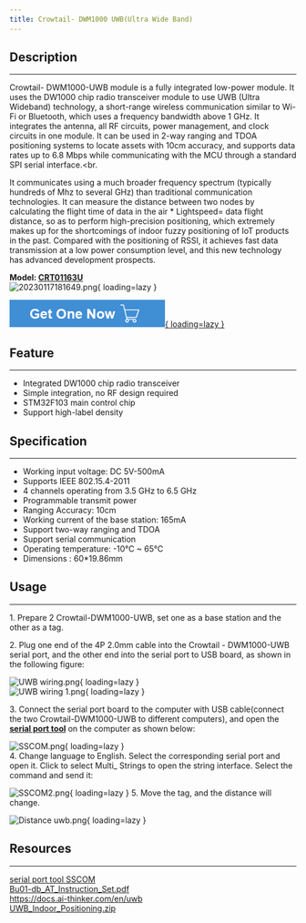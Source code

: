 ```yaml
---
title: Crowtail- DWM1000 UWB(Ultra Wide Band)
---
```


## Description
-----------

Crowtail- DWM1000-UWB module is a fully integrated low-power module. It uses the DW1000 chip radio transceiver module to use UWB (Ultra Wideband) technology, a short-range wireless communication similar to Wi-Fi or Bluetooth, which uses a frequency bandwidth above 1 GHz. It integrates the antenna, all RF circuits, power management, and clock circuits in one module. It can be used in 2-way ranging and TDOA positioning systems to locate assets with 10cm accuracy, and supports data rates up to 6.8 Mbps while communicating with the MCU through a standard SPI serial interface.&lt;br.

It communicates using a much broader frequency spectrum (typically hundreds of Mhz to several GHz) than traditional communication technologies. It can measure the distance between two nodes by calculating the flight time of data in the air \* Lightspeed= data flight distance, so as to perform high-precision positioning, which extremely makes up for the shortcomings of indoor fuzzy positioning of IoT products in the past. Compared with the positioning of RSSI, it achieves fast data transmission at a low power consumption level, and this new technology has advanced development prospects.

**Model: [CRT01163U](https://www.elecrow.com/crowtail-uwb-ultra-wide-band-indoor-positioning-module-dwm1000-ranging-module.html)**  
![20230117181649.png](https://wiki.elecrow.com/images/thumb/c/ca/20230117181649.png/500px-20230117181649.png){ loading=lazy }

[![Alt text](../../assets/images/Get_one_now.png){ loading=lazy }](https://www.elecrow.com/crowtail-uwb-ultra-wide-band-indoor-positioning-module-dwm1000-ranging-module.html?wiki "Title text")

## Feature
-------

- Integrated DW1000 chip radio transceiver
- Simple integration, no RF design required
- STM32F103 main control chip
- Support high-label density

## Specification
-------------

- Working input voltage: DC 5V-500mA
- Supports IEEE 802.15.4-2011
- 4 channels operating from 3.5 GHz to 6.5 GHz
- Programmable transmit power
- Ranging Accuracy: 10cm
- Working current of the base station: 165mA
- Support two-way ranging and TDOA
- Support serial communication
- Operating temperature: -10°C ~ 65°C
- Dimensions : 60\*19.86mm

## Usage
-----

1\. Prepare 2 Crowtail-DWM1000-UWB, set one as a base station and the other as a tag.

2\. Plug one end of the 4P 2.0mm cable into the Crowtail - DWM1000-UWB serial port, and the other end into the serial port to USB board, as shown in the following figure:

![UWB wiring.png](https://wiki.elecrow.com/images/6/67/UWB_wiring.png){ loading=lazy }  
![UWB wiring 1.png](https://wiki.elecrow.com/images/thumb/d/db/UWB_wiring_1.png/600px-UWB_wiring_1.png){ loading=lazy }  

3\. Connect the serial port board to the computer with USB cable(connect the two Crowtail-DWM1000-UWB to different computers), and open the **[serial port tool](../../files/Sscom1-zip.md)** on the computer as shown below:

![SSCOM.png](https://wiki.elecrow.com/images/1/1a/SSCOM.png){ loading=lazy }  
4\. Change language to English. Select the corresponding serial port and open it. Click to select Multi\_ Strings to open the string interface. Select the command and send it:

![SSCOM2.png](https://wiki.elecrow.com/images/1/12/SSCOM2.png){ loading=lazy }
5\. Move the tag, and the distance will change.

![Distance uwb.png](https://wiki.elecrow.com/images/thumb/4/45/Distance_uwb.png/600px-Distance_uwb.png){ loading=lazy }

## Resources
---------

[serial port tool SSCOM](../../files/Sscom1-zip.md)  
[Bu01-db\_AT\_Instruction\_Set.pdf](https://wiki.elecrow.com/images/c/cf/Bu01-db_AT_Instruction_Set.pdf)  
[https://docs.ai-thinker.com/en/uwb ](https://docs.ai-thinker.com/en/uwb)  
[UWB\_Indoor\_Positioning.zip](https://wiki.elecrow.com/images/4/4f/UWB_Indoor_Positioning.zip)  